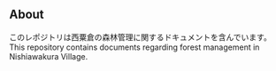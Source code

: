 ## About
このレポジトリは西粟倉の森林管理に関するドキュメントを含んでいます。
This repository contains documents regarding forest management in Nishiawakura Village.
